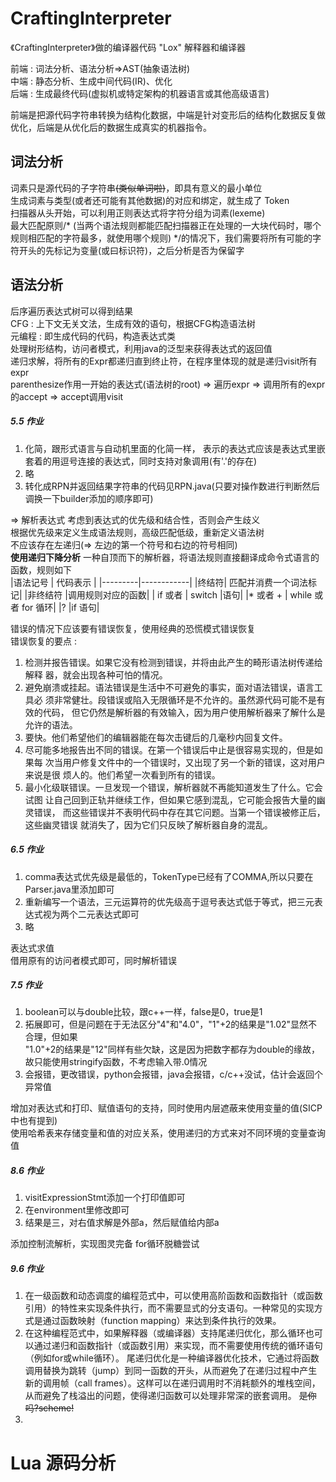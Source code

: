 # CraftingInterpreter
《CraftingInterpreter》做的编译器代码
"Lox" 解释器和编译器

前端 : 词法分析、语法分析=>AST(抽象语法树)  
中端 : 静态分析、生成中间代码(IR)、优化  
后端 : 生成最终代码(虚拟机或特定架构的机器语言或其他高级语言)  

前端是把源代码字符串转换为结构化数据，中端是针对变形后的结构化数据反复做优化，后端是从优化后的数据生成真实的机器指令。  

## 词法分析
词素只是源代码的子字符串<del>(类似单词啦)</del>，即具有意义的最小单位  
生成词素与类型(或者还可能有其他数据)的对应和绑定，就生成了 Token  
扫描器从头开始，可以利用正则表达式将字符分组为词素(lexeme)  
最大匹配原则/* (当两个语法规则都能匹配扫描器正在处理的一大块代码时，哪个规则相匹配的字符最多，就使用哪个规则) */的情况下，我们需要将所有可能的字符开头的先标记为变量(或曰标识符)，之后分析是否为保留字  

## 语法分析
后序遍历表达式树可以得到结果  
CFG : 上下文无关文法，生成有效的语句，根据CFG构造语法树  
元编程 : 即生成代码的代码，构造表达式类  
处理树形结构，访问者模式，利用java的泛型来获得表达式的返回值  
递归求解，将所有的Expr都递归直到终止符，在程序里体现的就是递归visit所有expr  
parenthesize作用一开始的表达式(语法树的root) => 遍历expr => 调用所有的expr的accept => accept调用visit
##### 5.5 作业
1. 化简，跟形式语言与自动机里面的化简一样，
    表示的表达式应该是表达式里嵌套着的用逗号连接的表达式，同时支持对象调用(有'.'的存在)
2. 略
3. 转化成RPN并返回结果字符串的代码见RPN.java(只要对操作数进行判断然后调换一下builder添加的顺序即可)

=> 解析表达式
考虑到表达式的优先级和结合性，否则会产生歧义  
根据优先级来定义生成语法规则，高级匹配低级，重新定义语法树  
不应该存在左递归(=> 左边的第一个符号和右边的符号相同)  
**使用递归下降分析**
一种自顶而下的解析器，将语法规则直接翻译成命令式语言的函数，规则如下  
|语法记号 | 代码表示 |
|---------|------------|
|终结符| 匹配并消费一个词法标记|
|非终结符 |调用规则对应的函数|
| if 或者 | switch |语句|
|* 或者 + | while 或者 for 循环|
|? |if 语句|

错误的情况下应该要有错误恢复，使用经典的恐慌模式错误恢复  
错误恢复的要点 :  
1. 检测并报告错误。如果它没有检测到错误，并将由此产生的畸形语法树传递给解释
器，就会出现各种可怕的情况。
2. 避免崩溃或挂起。语法错误是生活中不可避免的事实，面对语法错误，语言工具必
须非常健壮。段错误或陷入无限循环是不允许的。虽然源代码可能不是有效的代码，
但它仍然是解析器的有效输入，因为用户使用解析器来了解什么是允许的语法。
3. 要快。他们希望他们的编辑器能在每次击键后的几毫秒内回复文件。
4. 尽可能多地报告出不同的错误。在第一个错误后中止是很容易实现的，但是如果每
次当用户修复文件中的一个错误时，又出现了另一个新的错误，这对用户来说是很
烦人的。他们希望一次看到所有的错误。
5. 最小化级联错误。一旦发现一个错误，解析器就不再能知道发生了什么。它会试图
让自己回到正轨并继续工作，但如果它感到混乱，它可能会报告大量的幽灵错误，
而这些错误并不表明代码中存在其它问题。当第一个错误被修正后，这些幽灵错误
就消失了，因为它们只反映了解析器自身的混乱。

##### 6.5 作业
1. comma表达式优先级是最低的，TokenType已经有了COMMA,所以只要在Parser.java里添加即可  
2. 重新编写一个语法，三元运算符的优先级高于逗号表达式低于等式，把三元表达式视为两个二元表达式即可  
3. 略  

表达式求值  
借用原有的访问者模式即可，同时解析错误

##### 7.5 作业
1. boolean可以与double比较，跟c++一样，false是0，true是1
2. 拓展即可，但是问题在于无法区分"4"和"4.0"，"1"+2的结果是"1.02"显然不合理，但如果  
"1.0"+2的结果是"12"同样有些欠缺，这是因为把数字都存为double的缘故，故只能使用stringify函数，不考虑输入带.0情况
3. 会报错，更改错误，python会报错，java会报错，c/c++没试，估计会返回个异常值

增加对表达式和打印、赋值语句的支持，同时使用内层遮蔽来使用变量的值(SICP中也有提到)  
使用哈希表来存储变量和值的对应关系，使用递归的方式来对不同环境的变量查询值

##### 8.6 作业
1. visitExpressionStmt添加一个打印值即可
2. 在environment里修改即可
3. 结果是三，对右值求解是外部a，然后赋值给内部a

添加控制流解析，实现图灵完备
for循环脱糖尝试

##### 9.6 作业
1. 在一级函数和动态调度的编程范式中，可以使用高阶函数和函数指针（或函数引用）的特性来实现条件执行，而不需要显式的分支语句。一种常见的实现方式是通过函数映射（function mapping）来达到条件执行的效果。
2. 在这种编程范式中，如果解释器（或编译器）支持尾递归优化，那么循环也可以通过递归和函数指针（或函数引用）来实现，而不需要使用传统的循环语句（例如for或while循环）。
尾递归优化是一种编译器优化技术，它通过将函数调用替换为跳转（jump）到同一函数的开头，从而避免了在递归过程中产生新的调用帧（call frames）。这样可以在递归调用时不消耗额外的堆栈空间，从而避免了栈溢出的问题，使得递归函数可以处理非常深的嵌套调用。
<del>是你吗?scheme!</del>
3. 

# Lua 源码分析
